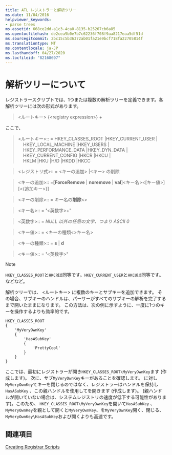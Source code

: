 ```yaml
---
title: ATL レジストラーと解析ツリー
ms.date: 11/04/2016
helpviewer_keywords:
- parse trees
ms.assetid: 668ce2dd-a1c3-4ca0-8135-b25267cb6a85
ms.openlocfilehash: de2cea9b0e7b7c62236f708f9aa8217eaa5df51d
ms.sourcegitcommit: 2bc15c5b36372ab01fa21e9bcf718fa22705814f
ms.translationtype: MT
ms.contentlocale: ja-JP
ms.lasthandoff: 04/27/2020
ms.locfileid: "82168697"
---
```

# <a name="understanding-parse-trees"></a>解析ツリーについて

レジストラースクリプトでは、1つまたは複数の解析ツリーを定義できます。各解析ツリーには次の形式があります。

> \<ルートキー> {\<registry expression>} +

ここで、

> \<ルートキー>:: = HKEY_CLASSES_ROOT |HKEY_CURRENT_USER | \
> &nbsp;&nbsp;&nbsp;&nbsp;HKEY_LOCAL_MACHINE |HKEY_USERS | \
> &nbsp;&nbsp;&nbsp;&nbsp;HKEY_PERFORMANCE_DATA |HKEY_DYN_DATA | \
> &nbsp;&nbsp;&nbsp;&nbsp;HKEY_CURRENT_CONFIG |HKCR |HKCU | \
> &nbsp;&nbsp;&nbsp;&nbsp;HKLM |HKU |H/D |HKDD |HKCC

> \<レジストリ式>:: = \<キーの追加> |\<キー> の削除

> \<キーの追加>:: =**[ForceRemove** | **noremove** | **val**]\<キー名>\<[キー値>] [\<{追加キー>}]

> \<キーの削除>:: = キー名の**削除**\<>

> \<キー名>:: = **'**\<英数字>+**'**

> \<英数字>:: = *NULL 以外の任意の文字、つまり ASCII 0*

> \<キー値>:: = \<キーの種類\<>キー名>

> \<キーの種類>:: = **s** | **d**

> \<キー値>:: = **'**\<英数字>**'**

> [!NOTE]
> `HKEY_CLASSES_ROOT`と`HKCR`は同等です。`HKEY_CURRENT_USER`と`HKCU`は同等です。などなど。

解析ツリーでは、 \<ルートキー> に複数のキーとサブキーを追加できます。 その場合、サブキーのハンドルは、パーサーがすべてのサブキーの解析を完了するまで開いたままになります。 この方法は、次の例に示すように、一度に1つのキーを操作するよりも効率的です。

```rgs
HKEY_CLASSES_ROOT
{
    'MyVeryOwnKey'
    {
        'HasASubKey'
        {
            'PrettyCool'
        }
    }
}
```

ここでは、最初にレジストラーが開き`HKEY_CLASSES_ROOT\MyVeryOwnKey`ます (作成します)。 次に、サブ`MyVeryOwnKey`キーがあることを確認します。 に対し`MyVeryOwnKey`てキーを閉じるのではなく、レジストラーはハンドルを保持し`HasASubKey` 、この親ハンドルを使用してを開きます (作成します)。 (親ハンドルが開いていない場合は、システムレジストリの速度が低下する可能性があります)。このため、 `HKEY_CLASSES_ROOT\MyVeryOwnKey`を開いて`HasASubKey` 、 `MyVeryOwnKey`を親として開くと`MyVeryOwnKey`、を`MyVeryOwnKey`開く、閉じる、 `MyVeryOwnKey\HasASubKey`および開くよりも高速です。

## <a name="see-also"></a>関連項目

[Creating Registrar Scripts](../atl/creating-registrar-scripts.md)
